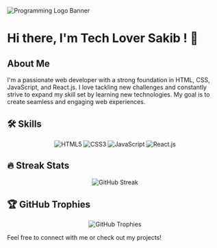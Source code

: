![Programming Logo Banner](https://via.placeholder.com/1000x200.png?text=Passionate+Web+Developer) 

# Hi there, I'm Tech Lover Sakib ! 👋

## About Me
I'm a passionate web developer with a strong foundation in HTML, CSS, JavaScript, and React.js. I love tackling new challenges and constantly strive to expand my skill set by learning new technologies. My goal is to create seamless and engaging web experiences.

## 🛠️ Skills
<p align="center">
  <img src="https://img.shields.io/badge/HTML5-E34F26?style=for-the-badge&logo=html5&logoColor=white" alt="HTML5" />
  <img src="https://img.shields.io/badge/CSS3-1572B6?style=for-the-badge&logo=css3&logoColor=white" alt="CSS3" />
  <img src="https://img.shields.io/badge/JavaScript-F7DF1E?style=for-the-badge&logo=javascript&logoColor=black" alt="JavaScript" />
  <img src="https://img.shields.io/badge/React-20232A?style=for-the-badge&logo=react&logoColor=61DAFB" alt="React.js" />
</p>

## 🔥 Streak Stats
<p align="center">
  <img src="https://github-readme-streak-stats.herokuapp.com/?user=Bilshansakib&theme=tokyonight" alt="GitHub Streak" />
</p>

## 🏆 GitHub Trophies
<p align="center">
  <img src="https://github-profile-trophy.vercel.app/?username=Bilshansakib&theme=synthwave" alt="GitHub Trophies" />
</p>

<p align="center">
  <p>Feel free to connect with me or check out my projects!</p>
</p>
<!--
**Bilshansakib/Bilshansakib** is a ✨ _special_ ✨ repository because its `README.md` (this file) appears on your GitHub profile.

Here are some ideas tFeel free to connect with me or check out my projects!o get you started:

- 🔭 I’m currently working on ...
- 🌱 I’m currently learning ...
- 👯 I’m looking to collaborate on ...
- 🤔 I’m looking for help with ...
- 💬 Ask me about ...
- 📫 How to reach me: ...
- 😄 Pronouns: ...
- ⚡ Fun fact: ...
-->
